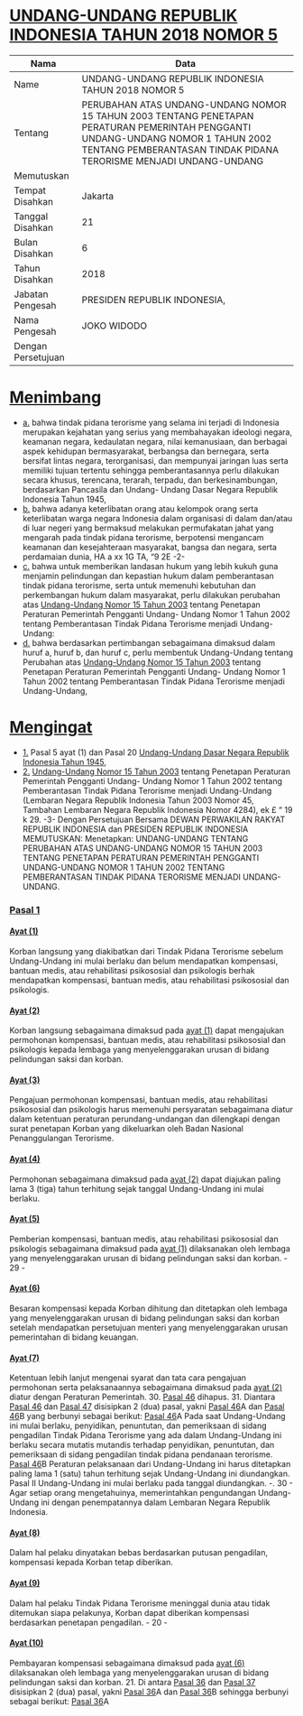 # [UNDANG-UNDANG REPUBLIK INDONESIA TAHUN 2018 NOMOR 5](http://example.org/legal/peraturan/uu/2018/5)

| Nama | Data |
| ------ | ----- |
|Name|UNDANG-UNDANG REPUBLIK INDONESIA TAHUN 2018 NOMOR 5|
|Tentang| PERUBAHAN ATAS UNDANG-UNDANG NOMOR 15 TAHUN 2003 TENTANG PENETAPAN PERATURAN PEMERINTAH PENGGANTI UNDANG-UNDANG NOMOR 1 TAHUN 2002 TENTANG PEMBERANTASAN TINDAK PIDANA TERORISME MENJADI UNDANG-UNDANG|
|Memutuskan||
|Tempat Disahkan|Jakarta|
|Tanggal Disahkan|21|
|Bulan Disahkan|6|
|Tahun Disahkan|2018|
|Jabatan Pengesah|PRESIDEN REPUBLIK INDONESIA,|
|Nama Pengesah|JOKO WIDODO|
|Dengan Persetujuan||
# [Menimbang](http://example.org/legal/peraturan/uu/2018/5/menimbang)

* [a.](http://example.org/legal/peraturan/uu/2018/5/menimbang/huruf/a) bahwa tindak pidana terorisme yang selama ini terjadi di Indonesia merupakan kejahatan yang serius yang membahayakan ideologi negara, keamanan negara, kedaulatan negara, nilai kemanusiaan, dan berbagai aspek kehidupan bermasyarakat, berbangsa dan bernegara, serta bersifat lintas negara, terorganisasi, dan mempunyai jaringan luas serta memiliki tujuan tertentu sehingga pemberantasannya perlu dilakukan secara khusus, terencana, terarah, terpadu, dan berkesinambungan, berdasarkan Pancasila dan Undang- Undang Dasar Negara Republik Indonesia Tahun 1945,
* [b.](http://example.org/legal/peraturan/uu/2018/5/menimbang/huruf/b) bahwa adanya keterlibatan orang atau kelompok orang serta keterlibatan warga negara Indonesia dalam organisasi di dalam dan/atau di luar negeri yang bermaksud melakukan permufakatan jahat yang mengarah pada tindak pidana terorisme, berpotensi mengancam keamanan dan kesejahteraan masyarakat, bangsa dan negara, serta perdamaian dunia, HA a xx 1G TA, “9 2E -2-
* [c.](http://example.org/legal/peraturan/uu/2018/5/menimbang/huruf/c) bahwa untuk memberikan landasan hukum yang lebih kukuh guna menjamin pelindungan dan kepastian hukum dalam pemberantasan tindak pidana terorisme, serta untuk memenuhi kebutuhan dan perkembangan hukum dalam masyarakat, perlu dilakukan perubahan atas [Undang-Undang Nomor 15 Tahun 2003](http://example.org/legal/peraturan/uu/2003/15) tentang Penetapan Peraturan Pemerintah Pengganti Undang- Undang Nomor 1 Tahun 2002 tentang Pemberantasan Tindak Pidana Terorisme menjadi Undang-Undang:
* [d.](http://example.org/legal/peraturan/uu/2018/5/menimbang/huruf/d) bahwa berdasarkan pertimbangan sebagaimana dimaksud dalam huruf a, huruf b, dan huruf c, perlu membentuk Undang-Undang tentang Perubahan atas [Undang-Undang Nomor 15 Tahun 2003](http://example.org/legal/peraturan/uu/2003/15) tentang Penetapan Peraturan Pemerintah Pengganti Undang- Undang Nomor 1 Tahun 2002 tentang Pemberantasan Tindak Pidana Terorisme menjadi Undang-Undang,
# [Mengingat](http://example.org/legal/peraturan/uu/2018/5/mengingat)

* [1.](http://example.org/legal/peraturan/uu/2018/5/mengingat/huruf/0001) Pasal 5 ayat (1) dan Pasal 20 [Undang-Undang Dasar Negara Republik Indonesia Tahun 1945](http://example.org/legal/peraturan/uu),
* [2.](http://example.org/legal/peraturan/uu/2018/5/mengingat/huruf/0002) [Undang-Undang Nomor 15 Tahun 2003](http://example.org/legal/peraturan/uu/2003/15) tentang Penetapan Peraturan Pemerintah Pengganti Undang- Undang Nomor 1 Tahun 2002 tentang Pemberantasan Tindak Pidana Terorisme menjadi Undang-Undang (Lembaran Negara Republik Indonesia Tahun 2003 Nomor 45, Tambahan Lembaran Negara Republik Indonesia Nomor 4284), ek £ “ 19 k 29. -3- Dengan Persetujuan Bersama DEWAN PERWAKILAN RAKYAT REPUBLIK INDONESIA dan PRESIDEN REPUBLIK INDONESIA MEMUTUSKAN: Menetapkan: UNDANG-UNDANG TENTANG PERUBAHAN ATAS UNDANG-UNDANG NOMOR 15 TAHUN 2003 TENTANG PENETAPAN PERATURAN PEMERINTAH PENGGANTI UNDANG-UNDANG NOMOR 1 TAHUN 2002 TENTANG PEMBERANTASAN TINDAK PIDANA TERORISME MENJADI UNDANG-UNDANG.

### [Pasal 1](http://example.org/legal/peraturan/uu/2018/5/pasal/0001)

#### [Ayat (1)](http://example.org/legal/peraturan/uu/2018/5/pasal/0001/versi/20180621/ayat/0001)
Korban langsung yang diakibatkan dari Tindak Pidana Terorisme sebelum Undang-Undang ini mulai berlaku dan belum mendapatkan kompensasi, bantuan medis, atau rehabilitasi psikososial dan psikologis berhak mendapatkan kompensasi, bantuan medis, atau rehabilitasi psikososial dan psikologis.

#### [Ayat (2)](http://example.org/legal/peraturan/uu/2018/5/pasal/0001/versi/20180621/ayat/0002)
Korban langsung sebagaimana dimaksud pada [ayat (1)](http://example.org/legal/peraturan/uu/2018/5/pasal/0001/versi/20180621/ayat/0001) dapat mengajukan permohonan kompensasi, bantuan medis, atau rehabilitasi psikososial dan psikologis kepada lembaga yang menyelenggarakan urusan di bidang pelindungan saksi dan korban.

#### [Ayat (3)](http://example.org/legal/peraturan/uu/2018/5/pasal/0001/versi/20180621/ayat/0003)
Pengajuan permohonan kompensasi, bantuan medis, atau rehabilitasi psikososial dan psikologis harus memenuhi persyaratan sebagaimana diatur dalam ketentuan peraturan perundang-undangan dan dilengkapi dengan surat penetapan Korban yang dikeluarkan oleh Badan Nasional Penanggulangan Terorisme.

#### [Ayat (4)](http://example.org/legal/peraturan/uu/2018/5/pasal/0001/versi/20180621/ayat/0004)
Permohonan sebagaimana dimaksud pada [ayat (2)](http://example.org/legal/peraturan/uu/2018/5/pasal/0001/versi/20180621/ayat/0002) dapat diajukan paling lama 3 (tiga) tahun terhitung sejak tanggal Undang-Undang ini mulai berlaku.

#### [Ayat (5)](http://example.org/legal/peraturan/uu/2018/5/pasal/0001/versi/20180621/ayat/0005)
Pemberian kompensasi, bantuan medis, atau rehabilitasi psikososial dan psikologis sebagaimana dimaksud pada [ayat (1)](http://example.org/legal/peraturan/uu/2018/5/pasal/0001/versi/20180621/ayat/0001) dilaksanakan oleh lembaga yang menyelenggarakan urusan di bidang pelindungan saksi dan korban. - 29 -

#### [Ayat (6)](http://example.org/legal/peraturan/uu/2018/5/pasal/0001/versi/20180621/ayat/0006)
Besaran kompensasi kepada Korban dihitung dan ditetapkan oleh lembaga yang menyelenggarakan urusan di bidang pelindungan saksi dan korban setelah mendapatkan persetujuan menteri yang menyelenggarakan urusan pemerintahan di bidang keuangan.

#### [Ayat (7)](http://example.org/legal/peraturan/uu/2018/5/pasal/0001/versi/20180621/ayat/0007)
Ketentuan lebih lanjut mengenai syarat dan tata cara pengajuan permohonan serta pelaksanaannya sebagaimana dimaksud pada [ayat (2)](http://example.org/legal/peraturan/uu/2018/5/pasal/0001/versi/20180621/ayat/0002) diatur dengan Peraturan Pemerintah. 30. [Pasal 46](http://example.org/legal/peraturan/uu/2018/5/pasal/0046) dihapus. 31. Diantara [Pasal 46](http://example.org/legal/peraturan/uu/2018/5/pasal/0046) dan [Pasal 47](http://example.org/legal/peraturan/uu/2018/5/pasal/0047) disisipkan 2 (dua) pasal, yakni [Pasal 46](http://example.org/legal/peraturan/uu/2018/5/pasal/0046)A dan [Pasal 46](http://example.org/legal/peraturan/uu/2018/5/pasal/0046)B yang berbunyi sebagai berikut: [Pasal 46](http://example.org/legal/peraturan/uu/2018/5/pasal/0046)A Pada saat Undang-Undang ini mulai berlaku, penyidikan, penuntutan, dan pemeriksaan di sidang pengadilan Tindak Pidana Terorisme yang ada dalam Undang-Undang ini berlaku secara mutatis mutandis terhadap penyidikan, penuntutan, dan pemeriksaan di sidang pengadilan tindak pidana pendanaan terorisme. [Pasal 46](http://example.org/legal/peraturan/uu/2018/5/pasal/0046)B Peraturan pelaksanaan dari Undang-Undang ini harus ditetapkan paling lama 1 (satu) tahun terhitung sejak Undang-Undang ini diundangkan. Pasal II Undang-Undang ini mulai berlaku pada tanggal diundangkan. -. 30 - Agar setiap orang mengetahuinya, memerintahkan pengundangan Undang-Undang ini dengan penempatannya dalam Lembaran Negara Republik Indonesia.

#### [Ayat (8)](http://example.org/legal/peraturan/uu/2018/5/pasal/0001/versi/20180621/ayat/0008)
Dalam hal pelaku dinyatakan bebas berdasarkan putusan pengadilan, kompensasi kepada Korban tetap diberikan.

#### [Ayat (9)](http://example.org/legal/peraturan/uu/2018/5/pasal/0001/versi/20180621/ayat/0009)
Dalam hal pelaku Tindak Pidana Terorisme meninggal dunia atau tidak ditemukan siapa pelakunya, Korban dapat diberikan kompensasi berdasarkan penetapan pengadilan. - 20 -

#### [Ayat (10)](http://example.org/legal/peraturan/uu/2018/5/pasal/0001/versi/20180621/ayat/0010)
Pembayaran kompensasi sebagaimana dimaksud pada [ayat (6)](http://example.org/legal/peraturan/uu/2018/5/pasal/0001/versi/20180621/ayat/0006) dilaksanakan oleh lembaga yang menyelenggarakan urusan di bidang pelindungan saksi dan korban. 21. Di antara [Pasal 36](http://example.org/legal/peraturan/uu/2018/5/pasal/0036) dan [Pasal 37](http://example.org/legal/peraturan/uu/2018/5/pasal/0037) disisipkan 2 (dua) pasal, yakni [Pasal 36](http://example.org/legal/peraturan/uu/2018/5/pasal/0036)A dan [Pasal 36](http://example.org/legal/peraturan/uu/2018/5/pasal/0036)B sehingga berbunyi sebagai berikut: [Pasal 36](http://example.org/legal/peraturan/uu/2018/5/pasal/0036)A
